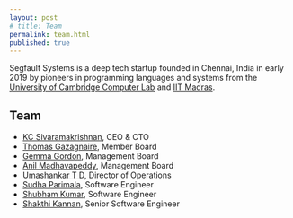 ```yaml
---
layout: post
# title: Team
permalink: team.html
published: true
---
```


Segfault Systems is a deep tech startup founded in Chennai, India in early 2019
by pioneers in programming languages and systems from the [University of
Cambridge Computer Lab](https://www.cst.cam.ac.uk/) and [IIT
Madras](https://www.cse.iitm.ac.in/). 

## Team

* [KC Sivaramakrishnan](https://kcsrk.info), CEO & CTO
* [Thomas Gazagnaire](http://gazagnaire.org/), Member Board
* [Gemma Gordon](https://conf.researchr.org/profile/conf/gemmagordon), Management Board
* [Anil Madhavapeddy](https://www.linkedin.com/in/anilmadhavapeddy/), Management Board
* [Umashankar T D](https://www.linkedin.com/in/umashankartd/), Director of Operations
* [Sudha Parimala](https://www.linkedin.com/in/sudha247/?originalSubdomain=in), Software Engineer
* [Shubham Kumar](https://www.linkedin.com/in/shubham-kumar-659b2297/), Software Engineer
* [Shakthi Kannan](http://www.shakthimaan.com/), Senior Software Engineer
